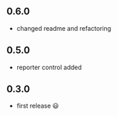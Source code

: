 ## 0.6.0

 * changed readme and refactoring

 ## 0.5.0

 * reporter control added

## 0.3.0

 * first release :smiley:
